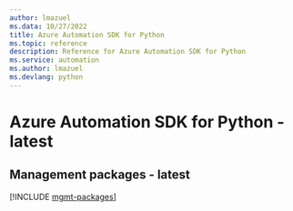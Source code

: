 ```yaml
---
author: lmazuel
ms.data: 10/27/2022
title: Azure Automation SDK for Python
ms.topic: reference
description: Reference for Azure Automation SDK for Python
ms.service: automation
ms.author: lmazuel
ms.devlang: python
---
```

# Azure Automation SDK for Python - latest

## Management packages - latest
[!INCLUDE [mgmt-packages](automation-mgmt-index.md)]